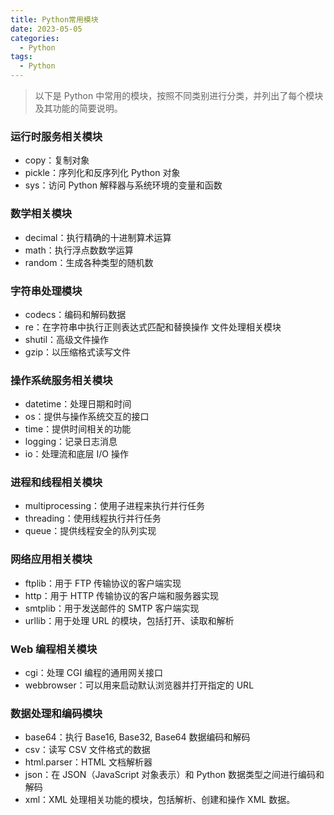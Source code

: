 ```yaml
---
title: Python常用模块
date: 2023-05-05
categories:
  - Python
tags:
  - Python
---
```


> 以下是 Python 中常用的模块，按照不同类别进行分类，并列出了每个模块及其功能的简要说明。

### 运行时服务相关模块

- copy：复制对象
- pickle：序列化和反序列化 Python 对象
- sys：访问 Python 解释器与系统环境的变量和函数

### 数学相关模块

- decimal：执行精确的十进制算术运算
- math：执行浮点数数学运算
- random：生成各种类型的随机数

### 字符串处理模块

- codecs：编码和解码数据
- re：在字符串中执行正则表达式匹配和替换操作
  文件处理相关模块
- shutil：高级文件操作
- gzip：以压缩格式读写文件

### 操作系统服务相关模块

- datetime：处理日期和时间
- os：提供与操作系统交互的接口
- time：提供时间相关的功能
- logging：记录日志消息
- io：处理流和底层 I/O 操作

### 进程和线程相关模块

- multiprocessing：使用子进程来执行并行任务
- threading：使用线程执行并行任务
- queue：提供线程安全的队列实现

### 网络应用相关模块

- ftplib：用于 FTP 传输协议的客户端实现
- http：用于 HTTP 传输协议的客户端和服务器实现
- smtplib：用于发送邮件的 SMTP 客户端实现
- urllib：用于处理 URL 的模块，包括打开、读取和解析

### Web 编程相关模块

- cgi：处理 CGI 编程的通用网关接口
- webbrowser：可以用来启动默认浏览器并打开指定的 URL

### 数据处理和编码模块

- base64：执行 Base16, Base32, Base64 数据编码和解码
- csv：读写 CSV 文件格式的数据
- html.parser：HTML 文档解析器
- json：在 JSON（JavaScript 对象表示）和 Python 数据类型之间进行编码和解码
- xml：XML 处理相关功能的模块，包括解析、创建和操作 XML 数据。
